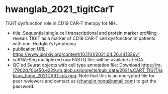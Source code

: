 # hwanglab_2021_tigitCarT
TIGIT dysfunction role in CD19 CAR-T therapy for NHL
- title: Sequential single cell transcriptional and protein marker profiling reveals TIGIT as a marker of CD19 CAR-T cell dysfunction in patients with non-Hodgkin’s lymphoma
- publication URL: https://www.biorxiv.org/content/10.1101/2021.04.26.441326v1
- scRNA-Seq multiplexed raw FASTQ file: will be availabe at EGA
- QC'ed Seurat objects with cell type annotation file: Download https://m-17902d.f0ce50.e229.dn.glob.us/projects/pub_data/2021a.CART_TIGIT/jakson_hong_2021CART.rds.gpg; Note that this is an encrypted file for peer reviewers and contact us (changjin.hong@gmail.com) to get the password.
